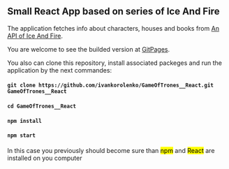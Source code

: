 ## Small React App based on series of Ice And Fire

The application fetches info about characters, houses and books from [An API of Ice And Fire](https://www.anapioficeandfire.com/).

You are welcome to see the builded version at [GitPages](https://ivankorolenko.github.io/GameOfTrones__React/).

You also can clone this repository, install associated packeges and run the application by the next commandes:

#### `git clone https://github.com/ivankorolenko/GameOfTrones__React.git GameOfTrones__React`
#### `cd GameOfTrones__React`
#### `npm install`
#### `npm start`

In this case you previously should become sure than <mark>npm</mark> and <mark>React</mark> are installed on you computer